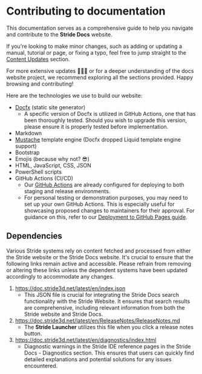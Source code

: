 # Contributing to documentation

This documentation serves as a comprehensive guide to help you navigate and contribute to the **Stride Docs** website.

If you're looking to make minor changes, such as adding or updating a manual, tutorial or page, or fixing a typo, feel free to jump straight to the [Content Updates](content.md#content-updates) section.

For more extensive updates 🤯🤦‍♂️ or for a deeper understanding of the docs website project, we recommend exploring all the sections provided. Happy browsing and contributing!

Here are the technologies we use to build our website:

- [Docfx](https://dotnet.github.io/docfx/index.html) (static site generator)
  - A specific version of Docfx is utilized in GitHub Actions, one that has been thoroughly tested. Should you wish to upgrade this version, please ensure it is properly tested before implementation.
- Markdown
- [Mustache](https://mustache.github.io/) template engine (Docfx dropped Liquid template engine support)
- Bootstrap
- Emojis (because why not? 😎)
- HTML, JavaScript, CSS, JSON
- PowerShell scripts
- GitHub Actions (CI/CD)
  - Our [GitHub Actions](https://github.com/stride3d/stride-docs/tree/master/.github/workflows) are already configured for deploying to both staging and release environments.
  - For personal testing or demonstration purposes, you may need to set up your own GitHub Actions. This is especially useful for showcasing proposed changes to maintainers for their approval. For guidance on this, refer to our [Deployment to GitHub Pages guide](deployment-azure.md#deployment-to-github-pages).

## Dependencies

Various Stride systems rely on content fetched and processed from either the Stride website or the Stride Docs website. It's crucial to ensure that the following links remain active and accessible. Please refrain from removing or altering these links unless the dependent systems have been updated accordingly to accommodate any changes.

1. https://doc.stride3d.net/latest/en/index.json
   - This JSON file is crucial for integrating the Stride Docs search functionality with the Stride Website. It ensures that search results are comprehensive, including relevant information from both the Stride website and Stride Docs.
1. https://doc.stride3d.net/latest/en/ReleaseNotes/ReleaseNotes.md
   - The **Stride Launcher** utilizes this file when you click a release notes button.
1. https://doc.stride3d.net/latest/en/diagnostics/index.html
   - Diagnostic warnings in the Stride IDE reference pages in the Stride Docs - Diagnostics section. This ensures that users can quickly find detailed explanations and potential solutions for any issues encountered.